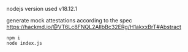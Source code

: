 nodejs version used v18.12.1

generate mock attestations according to the spec
https://hackmd.io/@VT6Lc8FNQL2AllbBc32ERg/H1akxxBrT#Abstract

```
npm i 
node index.js
```
